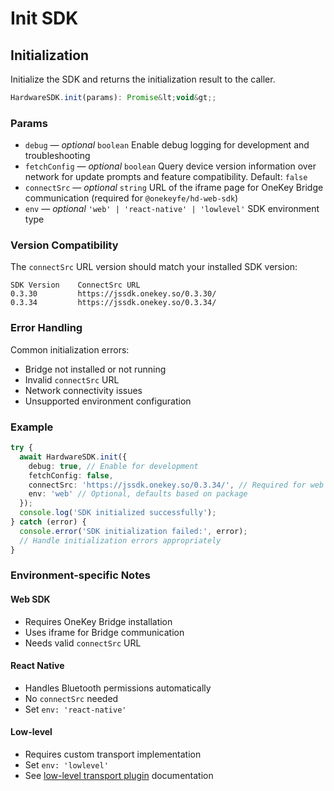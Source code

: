 # Init SDK

## Initialization

Initialize the SDK and returns the initialization result to the caller.

```typescript
HardwareSDK.init(params): Promise&lt;void&gt;;
```

### Params

* `debug` — _optional_ `boolean` Enable debug logging for development and troubleshooting
* `fetchConfig` — _optional_ `boolean` Query device version information over network for update prompts and feature compatibility. Default: `false`
* `connectSrc` — _optional_ `string` URL of the iframe page for OneKey Bridge communication (required for `@onekeyfe/hd-web-sdk`)
* `env` — _optional_ `'web' | 'react-native' | 'lowlevel'` SDK environment type

### Version Compatibility

The `connectSrc` URL version should match your installed SDK version:
```
SDK Version    ConnectSrc URL
0.3.30         https://jssdk.onekey.so/0.3.30/
0.3.34         https://jssdk.onekey.so/0.3.34/
```

### Error Handling

Common initialization errors:
- Bridge not installed or not running
- Invalid `connectSrc` URL
- Network connectivity issues
- Unsupported environment configuration

### Example

```typescript
try {
  await HardwareSDK.init({
    debug: true, // Enable for development
    fetchConfig: false,
    connectSrc: 'https://jssdk.onekey.so/0.3.34/', // Required for web SDK
    env: 'web' // Optional, defaults based on package
  });
  console.log('SDK initialized successfully');
} catch (error) {
  console.error('SDK initialization failed:', error);
  // Handle initialization errors appropriately
}
```

### Environment-specific Notes

#### Web SDK
- Requires OneKey Bridge installation
- Uses iframe for Bridge communication
- Needs valid `connectSrc` URL

#### React Native
- Handles Bluetooth permissions automatically
- No `connectSrc` needed
- Set `env: 'react-native'`

#### Low-level
- Requires custom transport implementation
- Set `env: 'lowlevel'`
- See [low-level transport plugin](../advanced/low-level-transport-plugin.md) documentation
